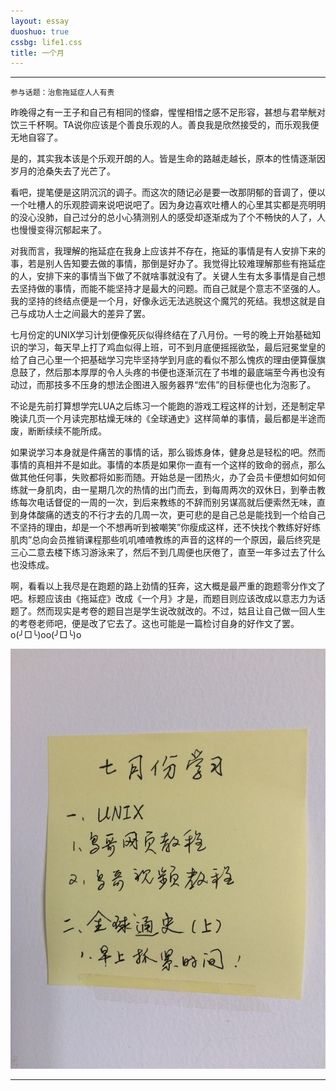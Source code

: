 ```yaml
---
layout: essay
duoshuo: true
cssbg: life1.css
title: 一个月
---
```


----------
	参与话题：治愈拖延症人人有责

昨晚得之有一王子和自己有相同的怪癖，惺惺相惜之感不足形容，甚想与君举觥对饮三千杯啊。TA说你应该是个善良乐观的人。善良我是欣然接受的，而乐观我便无地自容了。

是的，其实我本该是个乐观开朗的人。皆是生命的路越走越长，原本的性情逐渐因岁月的沧桑失去了光芒了。

看吧，提笔便是这阴沉沉的调子。而这次的随记必是要一改那阴郁的音调了，便以一个吐槽人的乐观腔调来说吧说吧了。因为身边喜欢吐槽人的心里其实都是亮明明的没心没肺，自己过分的总小心猜测别人的感受却逐渐成为了个不畅快的人了，人也慢慢变得沉郁起来了。

对我而言，我理解的拖延症在我身上应该并不存在，拖延的事情是有人安排下来的事，若是别人告知要去做的事情，那倒是好办了。我觉得比较难理解那些有拖延症的人，安排下来的事情当下做了不就啥事就没有了。关键人生有太多事情是自己想去坚持做的事情，而能不能坚持才是最大的问题。而自己就是个意志不坚强的人。我的坚持的终结点便是一个月，好像永远无法逃脱这个魔咒的死结。我想这就是自己与成功人士之间最大的差异了罢。

七月份定的UNIX学习计划便像死灰似得终结在了八月份。一号的晚上开始基础知识的学习，每天早上打了鸡血似得上班，可不到月底便摇摇欲坠，最后冠冕堂皇的给了自己心里一个把基础学习完毕坚持学到月底的看似不那么愧疚的理由便算偃旗息鼓了，然后那本厚厚的令人头疼的书便也逐渐沉在了书堆的最底端至今再也没有动过，而那技多不压身的想法企图进入服务器界“宏伟”的目标便也化为泡影了。

不论是先前打算想学完LUA之后练习一个能跑的游戏工程这样的计划，还是制定早晚读几页一个月读完那枯燥无味的《全球通史》这样简单的事情，最后都是半途而废，断断续续不能所成。

如果说学习本身就是件痛苦的事情的话，那么锻炼身体，健身总是轻松的吧。然而事情的真相并不是如此。事情的本质是如果你一直有一个这样的致命的弱点，那么做其他任何事，失败都将如影而随。开始总是一团热火，办了会员卡便想如何如何练就一身肌肉，由一星期几次的热情的出门而去，到每周两次的双休日，到拳击教练每次电话督促的一周的一次，到后来教练的不辞而别另谋高就后便索然无味，直到身体酸痛的透支的不行才去的几周一次，更可悲的是自己总是能找到一个给自己不坚持的理由，却是一个不想再听到被嘲笑”你瘦成这样，还不快找个教练好好练肌肉”总向会员推销课程那些叽叽喳喳教练的声音的这样的一个原因，最后终究是三心二意去楼下练习游泳来了，然后不到几周便也厌倦了，直至一年多过去了什么也没练成。

啊，看看以上我尽是在跑题的路上劲情的狂奔，这大概是最严重的跑题零分作文了吧。标题应该由《拖延症》改成《一个月》才是，而题目则应该改成以意志力为话题了。然而现实是考卷的题目岂是学生说改就改的。不过，姑且让自己做一回人生的考卷老师吧，便是改了它去了。这也可能是一篇检讨自身的好作文了罢。
o(╯□╰)oo(╯□╰)o

![](/images/lifeRes/7.jpg)




---------

